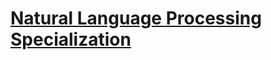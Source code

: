 # [Natural Language Processing Specialization](https://www.coursera.org/specializations/natural-language-processing)

